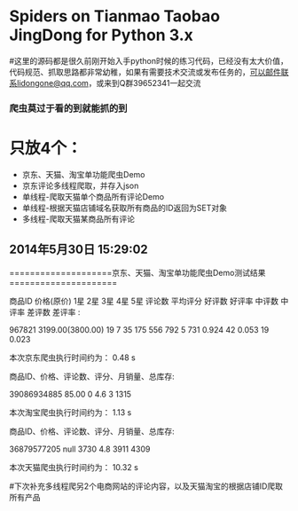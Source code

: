 ﻿Spiders on Tianmao Taobao JingDong  for Python 3.x
============================

#这里的源码都是很久前刚开始入手python时候的练习代码，已经没有太大价值，代码规范、抓取思路都非常幼稚，如果有需要技术交流或发布任务的，可以邮件联系lidongone@qq.com，或来到Q群39652341一起交流

### 爬虫莫过于看的到就能抓的到

# 只放4个：

* 京东、天猫、淘宝单功能爬虫Demo
* 京东评论多线程爬取，并存入json
* 单线程-爬取天猫单个商品所有评论Demo
* 单线程-根据天猫店铺域名获取所有商品的ID返回为SET对象
* 多线程-爬取天猫某商品所有评论

## 2014年5月30日 15:29:02

====================京东、天猫、淘宝单功能爬虫Demo测试结果=====================

商品ID 价格(原价) 1星 2星 3星 4星 5星 评论数 平均评分 好评数 好评率 中评数 中评率 差评数 差评率 :

967821 3199.00(3800.00) 19 7 35 175 556 792 5 731 0.924 42 0.053 19 0.023

本次京东爬虫执行时间约为： 0.48 s

商品ID、价格、评论数、评分、月销量、总库存:

39086934885 85.00 0 4.6 3 1315

本次淘宝爬虫执行时间约为： 1.13 s

商品ID、价格、评论数、评分、月销量、总库存:

36879577205 null 3730 4.8 3911 4309

本次天猫爬虫执行时间约为： 10.32 s



#下次补充多线程爬另2个电商网站的评论内容，以及天猫淘宝的根据店铺ID爬取所有产品
